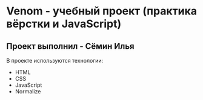 # Venom - учебный проект (практика вёрстки и JavaScript) 
## Проект выполнил - Сёмин Илья

 В проекте используются технологии:
 - HTML 
 - CSS
 - JavaScript
 - Normalize
